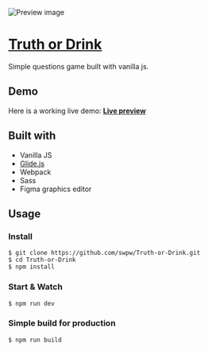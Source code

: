 ![Preview image](https://i.imgur.com/xCgbWWS.png)

# [Truth or Drink](https://naughty-sinoussi-4eccd4.netlify.app/)
Simple questions game built with vanilla js.

## Demo
Here is a working live demo: **[Live preview](https://naughty-sinoussi-4eccd4.netlify.app/)**

## Built with
- Vanilla JS
- [Glide.js](https://glidejs.com/)
- Webpack
- Sass
- Figma graphics editor

## Usage

### Install
```
$ git clone https://github.com/swpw/Truth-or-Drink.git
$ cd Truth-or-Drink
$ npm install
```

### Start & Watch
```
$ npm run dev
```

### Simple build for production
```
$ npm run build
```
